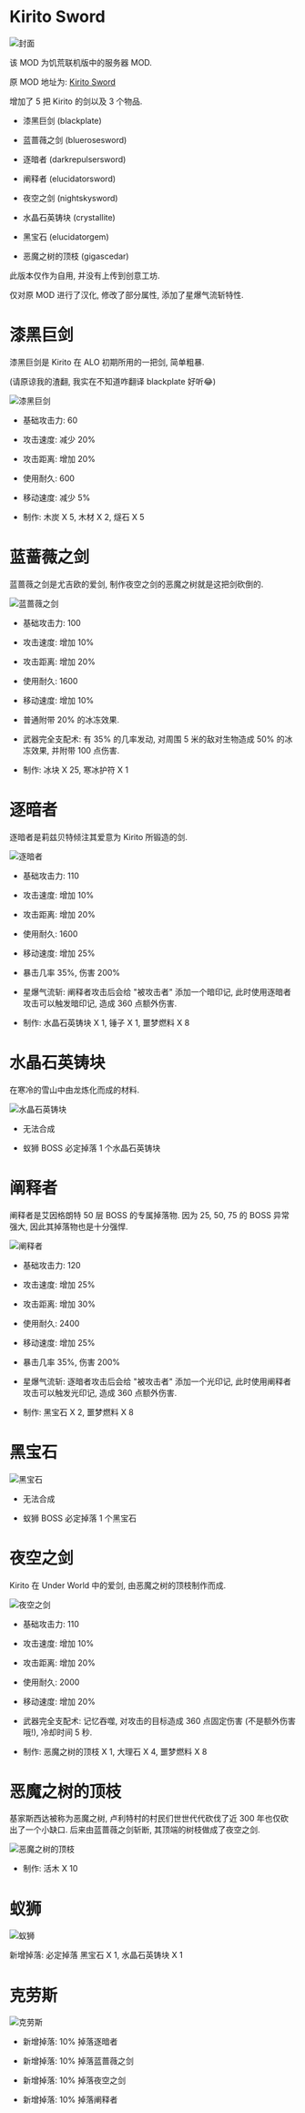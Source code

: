 # Kirito Sword

![封面](readme/0-cover.jpg)

该 MOD 为饥荒联机版中的服务器 MOD.

原 MOD 地址为: [Kirito Sword](https://steamcommunity.com/sharedfiles/filedetails/?id=1157690027)

增加了 5 把 Kirito 的剑以及 3 个物品.

- 漆黑巨剑 (blackplate)

- 蓝蔷薇之剑 (bluerosesword)

- 逐暗者 (darkrepulsersword)

- 阐释者 (elucidatorsword)

- 夜空之剑 (nightskysword)

- 水晶石英铸块 (crystallite)

- 黑宝石 (elucidatorgem)

- 恶魔之树的顶枝 (gigascedar)

此版本仅作为自用, 并没有上传到创意工坊.

仅对原 MOD 进行了汉化, 修改了部分属性, 添加了星爆气流斩特性.

# 漆黑巨剑

漆黑巨剑是 Kirito 在 ALO 初期所用的一把剑, 简单粗暴. 

(请原谅我的渣翻, 我实在不知道咋翻译 blackplate 好听😂)

![漆黑巨剑](readme/1-blackplate.png)

- 基础攻击力: 60

- 攻击速度: 减少 20%

- 攻击距离: 增加 20%

- 使用耐久: 600

- 移动速度: 减少 5%

- 制作: <kbd>木炭</kbd> X 5, <kbd>木材</kbd> X 2, <kbd>燧石</kbd> X 5

# 蓝蔷薇之剑

蓝蔷薇之剑是尤吉欧的爱剑, 制作夜空之剑的恶魔之树就是这把剑砍倒的.

![蓝蔷薇之剑](readme/4-bluerosesword.png)

- 基础攻击力: 100

- 攻击速度: 增加 10%

- 攻击距离: 增加 20%

- 使用耐久: 1600

- 移动速度: 增加 10%

- 普通附带 20% 的冰冻效果.

- 武器完全支配术: 有 35% 的几率发动, 对周围 5 米的敌对生物造成 50% 的冰冻效果, 并附带 100 点伤害.

- 制作: <kbd>冰块</kbd> X 25, <kbd>寒冰护符</kbd> X 1

# 逐暗者

逐暗者是莉兹贝特倾注其爱意为 Kirito 所锻造的剑.

![逐暗者](readme/2-darkrepulsersword.png)

- 基础攻击力: 110

- 攻击速度: 增加 10%

- 攻击距离: 增加 20%

- 使用耐久: 1600

- 移动速度: 增加 25%

- 暴击几率 35%, 伤害 200%

- 星爆气流斩: 阐释者攻击后会给 "被攻击者" 添加一个暗印记, 此时使用逐暗者攻击可以触发暗印记, 造成 360 点额外伤害.

- 制作: <kbd>水晶石英铸块</kbd> X 1, <kbd>锤子</kbd> X 1, <kbd>噩梦燃料</kbd> X 8

# 水晶石英铸块

在寒冷的雪山中由龙炼化而成的材料.

![水晶石英铸块](readme/6-crystallite.png)

- 无法合成

- 蚁狮 BOSS 必定掉落 1 个水晶石英铸块

# 阐释者

阐释者是艾因格朗特 50 层 BOSS 的专属掉落物. 因为 25, 50, 75 的 BOSS 异常强大, 因此其掉落物也是十分强悍.

![阐释者](readme/3-elucidatorsword.png)

- 基础攻击力: 120

- 攻击速度: 增加 25%

- 攻击距离: 增加 30%

- 使用耐久: 2400

- 移动速度: 增加 25%

- 暴击几率 35%, 伤害 200%

- 星爆气流斩: 逐暗者攻击后会给 "被攻击者" 添加一个光印记, 此时使用阐释者攻击可以触发光印记, 造成 360 点额外伤害.

- 制作: <kbd>黑宝石</kbd> X 2, <kbd>噩梦燃料</kbd> X 8

# 黑宝石

![黑宝石](readme/7-elucidatorgem.png)

- 无法合成

- 蚁狮 BOSS 必定掉落 1 个黑宝石

# 夜空之剑

Kirito 在 Under World 中的爱剑, 由恶魔之树的顶枝制作而成.

![夜空之剑](readme/5-nightskysword.png)

- 基础攻击力: 110

- 攻击速度: 增加 10%

- 攻击距离: 增加 20%

- 使用耐久: 2000

- 移动速度: 增加 20%

- 武器完全支配术: 记忆吞噬, 对攻击的目标造成 360 点固定伤害 (不是额外伤害哦!), 冷却时间 5 秒.

- 制作: <kbd>恶魔之树的顶枝</kbd> X 1, <kbd>大理石</kbd> X 4, <kbd>噩梦燃料</kbd> X 8

# 恶魔之树的顶枝

基家斯西达被称为恶魔之树, 卢利特村的村民们世世代代砍伐了近 300 年也仅砍出了一个小缺口. 后来由蓝蔷薇之剑斩断, 其顶端的树枝做成了夜空之剑.

![恶魔之树的顶枝](readme/8-gigascedar.png)

- 制作: 活木 X 10

# 蚁狮

![蚁狮](readme/Antlion.webp)

新增掉落: 必定掉落 <kbd>黑宝石</kbd> X 1, <kbd>水晶石英铸块</kbd> X 1

# 克劳斯

![克劳斯](readme/Klaus.webp)

- 新增掉落: 10% 掉落逐暗者

- 新增掉落: 10% 掉落蓝蔷薇之剑

- 新增掉落: 10% 掉落夜空之剑

- 新增掉落: 10% 掉落阐释者
